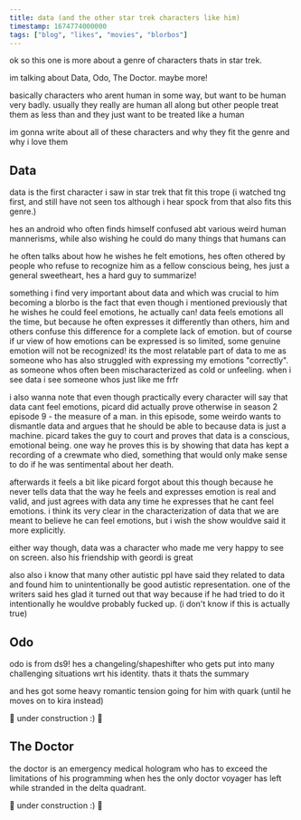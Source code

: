 ```yaml
---
title: data (and the other star trek characters like him) 
timestamp: 1674774000000
tags: ["blog", "likes", "movies", "blorbos"]
---
```


ok so this one is more about a genre of characters thats in star trek.

im talking about Data, Odo, The Doctor. maybe more!

basically characters who arent human in some way, but want to be human very badly. usually they really are human all along but other people treat them as less than and they just want to be treated like a human

im gonna write about all of these characters and why they fit the genre and why i love them

## Data

data is the first character i saw in star trek that fit this trope (i watched tng first, and still have not seen tos although i hear spock from that also fits this genre.)

hes an android who often finds himself confused abt various weird human mannerisms, while also wishing he could do many things that humans can

he often talks about how he wishes he felt emotions, hes often othered by people who refuse to recognize him as a fellow conscious being, hes just a general sweetheart, hes a hard guy to summarize!

something i find very important about data and which was crucial to him becoming a blorbo is the fact that even though i mentioned previously that he wishes he could feel emotions, he actually can! data feels emotions all the time, but because he often expresses it differently than others, him and others confuse this difference for a complete lack of emotion. but of course if ur view of how emotions can be expressed is so limited, some genuine emotion will not be recognized! its the most relatable part of data to me as someone who has also struggled with expressing my emotions "correctly". as someone whos often been mischaracterized as cold or unfeeling. when i see data i see someone whos just like me frfr

i also wanna note that even though practically every character will say that data cant feel emotions, picard did actually prove otherwise in season 2 episode 9 - the measure of a man. in this episode, some weirdo wants to dismantle data and argues that he should be able to because data is just a machine. picard takes the guy to court and proves that data is a conscious, emotional being. one way he proves this is by showing that data has kept a recording of a crewmate who died, something that would only make sense to do if he was sentimental about her death.

afterwards it feels a bit like picard forgot about this though because he never tells data that the way he feels and expresses emotion is real and valid, and just agrees with data any time he expresses that he cant feel emotions. i think its very clear in the characterization of data that we are meant to believe he can feel emotions, but i wish the show wouldve said it more explicitly.

either way though, data was a character who made me very happy to see on screen. also his friendship with geordi is great

also also i know that many other autistic ppl have said they related to data and found him to unintentionally be good autistic representation. one of the writers said hes glad it turned out that way because if he had tried to do it intentionally he wouldve probably fucked up. (i don't know if this is actually true)

## Odo

odo is from ds9! hes a changeling/shapeshifter who gets put into many challenging situations wrt his identity. thats it thats the summary

and hes got some heavy romantic tension going for him with quark (until he moves on to kira instead)

🚧 under construction :) 🚧

## The Doctor

the doctor is an emergency medical hologram who has to exceed the limitations of his programming when hes the only doctor voyager has left while stranded in the delta quadrant.

🚧 under construction :) 🚧


